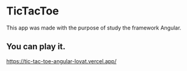 # TicTacToe

This app was made with the purpose of study the framework Angular.

## You can play it.

https://tic-tac-toe-angular-lovat.vercel.app/
